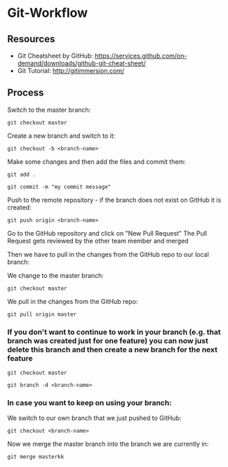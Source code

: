 # Git-Workflow

## Resources
- Git Cheatsheet by GitHub: https://services.github.com/on-demand/downloads/github-git-cheat-sheet/
- Git Tutorial: http://gitimmersion.com/
## Process

Switch to the master branch: 
    
    git checkout master

Create a new branch and switch to it: 
    
    git checkout -b <branch-name>

Make some changes and then add the files and commit them: 
    
    git add .

    git commit -m "my commit message"

Push to the remote repository - if the branch does not exist on GitHub it is created: 
    
    git push origin <branch-name>

Go to the GitHub repository and click on "New Pull Request"
The Pull Request gets reviewed by the other team member and merged

Then we have to pull in the changes from the GitHub repo to our local branch:

We change to the master branch:
    
    git checkout master

We pull in the changes from the GitHub repo:
    
    git pull origin master

### If you don't want to continue to work in your branch (e.g. that branch was created just for one feature) you can now just delete this branch and then create a new branch for the next feature

    git checkout master

    git branch -d <branch-name>

### In case you want to keep on using your branch:

We switch to our own branch that we just pushed to GitHub: 
    
    git checkout <branch-name>

Now we merge the master branch into the branch we are currently in:
    
    git merge masterkk
